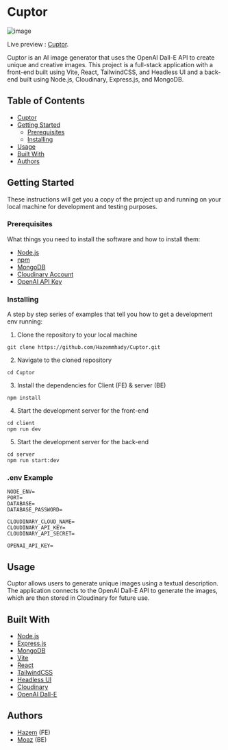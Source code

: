 # Cuptor

![image](https://user-images.githubusercontent.com/88671390/218345643-422722af-dcae-414f-9277-23607687738d.png)


Live preview :   [Cuptor](https://cuptor.vercel.app/).

Cuptor is an AI image generator that uses the OpenAI Dall-E API to create unique and creative images. This project is a full-stack application with a front-end built using Vite, React, TailwindCSS, and Headless UI and a back-end built using Node.js, Cloudinary, Express.js, and MongoDB.

## Table of Contents
- [Cuptor](#cuptor)
- [Getting Started](#getting-started)
  - [Prerequisites](#prerequisites)
  - [Installing](#installing)
- [Usage](#usage)
- [Built With](#built-with)
- [Authors](#authors)

## Getting Started

These instructions will get you a copy of the project up and running on your local machine for development and testing purposes.

### Prerequisites

What things you need to install the software and how to install them:

- [Node.js](https://nodejs.org/en/download/)
- [npm](https://www.npmjs.com/get-npm)
- [MongoDB](https://docs.mongodb.com/manual/installation/)
- [Cloudinary Account](https://cloudinary.com/)
- [OpenAI API Key](https://beta.openai.com/signup)

### Installing

A step by step series of examples that tell you how to get a development env running:

1. Clone the repository to your local machine

```
git clone https://github.com/Hazemmhady/Cuptor.git
```
2. Navigate to the cloned repository

```
cd Cuptor
```
3. Install the dependencies for Client (FE) & server (BE)
```
npm install
```
4. Start the development server for the front-end
```
cd client
npm run dev
```
5. Start the development server for the back-end
```
cd server
npm run start:dev
```

### .env Example
```
NODE_ENV=
PORT=
DATABASE=
DATABASE_PASSWORD=

CLOUDINARY_CLOUD_NAME=
CLOUDINARY_API_KEY=
CLOUDINARY_API_SECRET=

OPENAI_API_KEY=
```
## Usage

Cuptor allows users to generate unique images using a textual description. The application connects to the OpenAI Dall-E API to generate the images, which are then stored in Cloudinary for future use.

## Built With

- [Node.js](https://nodejs.org/)
- [Express.js](https://expressjs.com/)
- [MongoDB](https://www.mongodb.com/)
- [Vite](https://github.com/vitejs/vite)
- [React](https://reactjs.org/)
- [TailwindCSS](https://tailwindcss.com/)
- [Headless UI](https://headlessui.com/)
- [Cloudinary](https://cloudinary.com/)
- [OpenAI Dall-E](https://beta.openai.com/docs/models/dall-e)

## Authors

- [Hazem](https://github.com/Hazemmhady) (FE)
- [Moaz](https://github.com/moaazelsayed1) (BE)




